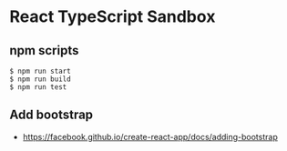 # React TypeScript Sandbox

## npm scripts

```
$ npm run start
$ npm run build
$ npm run test
```

## Add bootstrap

* https://facebook.github.io/create-react-app/docs/adding-bootstrap
